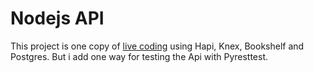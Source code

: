 # Nodejs API

This project is one copy of [live coding](https://www.youtube.com/watch?v=axynExUSfGE) using Hapi, Knex, Bookshelf and Postgres. 
But i add one way for testing the Api with Pyresttest.
